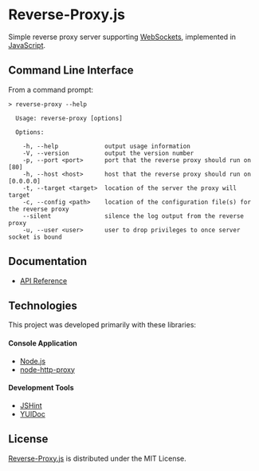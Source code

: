 # Reverse-Proxy.js
Simple reverse proxy server supporting [WebSockets](https://en.wikipedia.org/wiki/WebSocket),
implemented in [JavaScript](https://developer.mozilla.org/en-US/docs/Web/JavaScript).

## Command Line Interface
From a command prompt:

```
> reverse-proxy --help

  Usage: reverse-proxy [options]

  Options:

    -h, --help             output usage information
    -V, --version          output the version number
    -p, --port <port>      port that the reverse proxy should run on [80]
    -h, --host <host>      host that the reverse proxy should run on [0.0.0.0]
    -t, --target <target>  location of the server the proxy will target
    -c, --config <path>    location of the configuration file(s) for the reverse proxy
    --silent               silence the log output from the reverse proxy
    -u, --user <user>      user to drop privileges to once server socket is bound
```

## Documentation
- [API Reference](http://dev.belin.io/reverse-proxy.js/api)

## Technologies
This project was developed primarily with these libraries:

#### Console Application
- [Node.js](http://nodejs.org)
- [node-http-proxy](https://github.com/nodejitsu/node-http-proxy)

#### Development Tools
- [JSHint](http://jshint.com/about)
- [YUIDoc](http://yui.github.io/yuidoc)

## License
[Reverse-Proxy.js](https://github.com/cedx/reverse-proxy.js) is distributed under the MIT License.
